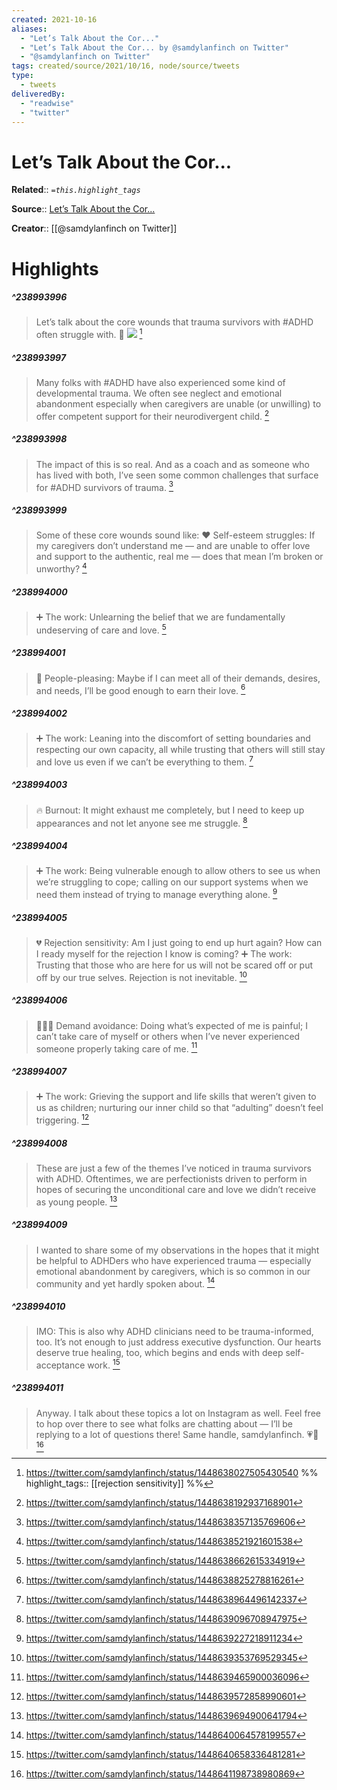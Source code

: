 ```yaml
---
created: 2021-10-16
aliases:
  - "Let’s Talk About the Cor..."
  - "Let’s Talk About the Cor... by @samdylanfinch on Twitter"
  - "@samdylanfinch on Twitter"
tags: created/source/2021/10/16, node/source/tweets
type: 
  - tweets
deliveredBy: 
  - "readwise"
  - "twitter"
---
```

# Let’s Talk About the Cor...

**Related**:: 
*`=this.highlight_tags`*

**Source**:: [Let’s Talk About the Cor...](https://twitter.com/samdylanfinch/status/1448638027505430540)

**Creator**:: [[@samdylanfinch on Twitter]]

# Highlights
##### ^238993996
  
> Let’s talk about the core wounds that trauma survivors with \#ADHD often struggle with. 💬 
> ![](https://pbs.twimg.com/media/FBqYm73UcAo0NlN.jpg) 
  [^238993996]

[^238993996]: https://twitter.com/samdylanfinch/status/1448638027505430540
%%
highlight_tags:: [[rejection sensitivity]]
%%
##### ^238993997
  
> Many folks with \#ADHD have also experienced some kind of developmental trauma. We often see neglect and emotional abandonment especially when caregivers are unable (or unwilling) to offer competent support for their neurodivergent child. 
  [^238993997]

[^238993997]: https://twitter.com/samdylanfinch/status/1448638192937168901

##### ^238993998
  
> The impact of this is so real. And as a coach and as someone who has lived with both, I’ve seen some common challenges that surface for \#ADHD survivors of trauma. 
  [^238993998]

[^238993998]: https://twitter.com/samdylanfinch/status/1448638357135769606

##### ^238993999
  
> Some of these core wounds sound like:
> ♥️ Self-esteem struggles: If my caregivers don’t understand me — and are unable to offer love and support to the authentic, real me — does that mean I’m broken or unworthy? 
  [^238993999]

[^238993999]: https://twitter.com/samdylanfinch/status/1448638521921601538

##### ^238994000
  
> ➕ The work: Unlearning the belief that we are fundamentally undeserving of care and love. 
  [^238994000]

[^238994000]: https://twitter.com/samdylanfinch/status/1448638662615334919

##### ^238994001
  
> 👥 People-pleasing: Maybe if I can meet all of their demands, desires, and needs, I’ll be good enough to earn their love. 
  [^238994001]

[^238994001]: https://twitter.com/samdylanfinch/status/1448638825278816261

##### ^238994002
  
> ➕ The work: Leaning into the discomfort of setting boundaries and respecting our own capacity, all while trusting that others will still stay and love us even if we can’t be everything to them. 
  [^238994002]

[^238994002]: https://twitter.com/samdylanfinch/status/1448638964496142337

##### ^238994003
  
> 🔥 Burnout: It might exhaust me completely, but I need to keep up appearances and not let anyone see me struggle. 
  [^238994003]

[^238994003]: https://twitter.com/samdylanfinch/status/1448639096708947975

##### ^238994004
  
> ➕ The work: Being vulnerable enough to allow others to see us when we’re struggling to cope; calling on our support systems when we need them instead of trying to manage everything alone. 
  [^238994004]

[^238994004]: https://twitter.com/samdylanfinch/status/1448639227218911234

##### ^238994005
  
> 💔 Rejection sensitivity: Am I just going to end up hurt again? How can I ready myself for the rejection I know is coming?
> ➕ The work: Trusting that those who are here for us will not be scared off or put off by our true selves. Rejection is not inevitable. 
  [^238994005]

[^238994005]: https://twitter.com/samdylanfinch/status/1448639353769529345

##### ^238994006
  
> 🏃🏻‍♂️ Demand avoidance: Doing what’s expected of me is painful; I can’t take care of myself or others when I’ve never experienced someone properly taking care of me. 
  [^238994006]

[^238994006]: https://twitter.com/samdylanfinch/status/1448639465900036096

##### ^238994007
  
> ➕ The work: Grieving the support and life skills that weren’t given to us as children; nurturing our inner child so that “adulting” doesn’t feel triggering. 
  [^238994007]

[^238994007]: https://twitter.com/samdylanfinch/status/1448639572858990601

##### ^238994008
  
> These are just a few of the themes I’ve noticed in trauma survivors with ADHD. 
> Oftentimes, we are perfectionists driven to perform in hopes of securing the unconditional care and love we didn’t receive as young people. 
  [^238994008]

[^238994008]: https://twitter.com/samdylanfinch/status/1448639694900641794

##### ^238994009
  
> I wanted to share some of my observations in the hopes that it might be helpful to ADHDers who have experienced trauma — especially emotional abandonment by caregivers, which is so common in our community and yet hardly spoken about. 
  [^238994009]

[^238994009]: https://twitter.com/samdylanfinch/status/1448640064578199557

##### ^238994010
  
> IMO: This is also why ADHD clinicians need to be trauma-informed, too.
> It’s not enough to just address executive dysfunction. Our hearts deserve true healing, too, which begins and ends with deep self-acceptance work. 
  [^238994010]

[^238994010]: https://twitter.com/samdylanfinch/status/1448640658336481281

##### ^238994011
  
> Anyway. I talk about these topics a lot on Instagram as well. Feel free to hop over there to see what folks are chatting about — I’ll be replying to a lot of questions there!
> Same handle, samdylanfinch. 💗🧠 
  [^238994011]

[^238994011]: https://twitter.com/samdylanfinch/status/1448641198738980869

